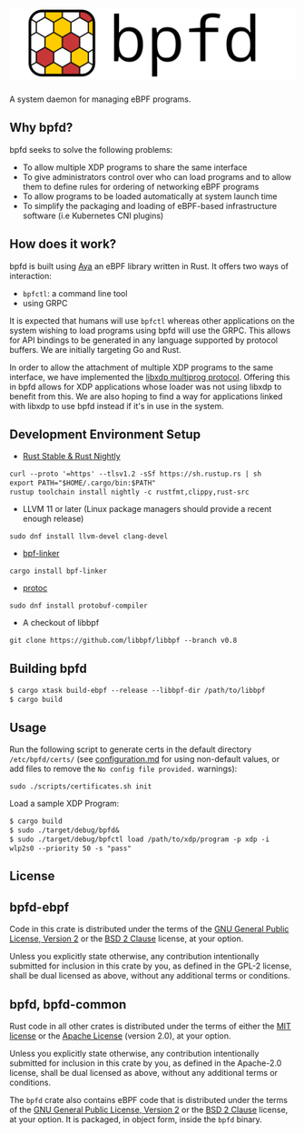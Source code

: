 # ![bpfd](./docs/img/bpfd.svg)

A system daemon for managing eBPF programs.
## Why bpfd?

bpfd seeks to solve the following problems:

- To allow multiple XDP programs to share the same interface
- To give administrators control over who can load programs and to allow them to define rules for ordering of networking eBPF programs
- To allow programs to be loaded automatically at system launch time
- To simplify the packaging and loading of eBPF-based infrastructure software (i.e Kubernetes CNI plugins)

## How does it work?

bpfd is built using [Aya](https://aya-rs.dev) an eBPF library written in Rust.
It offers two ways of interaction:

- `bpfctl`: a command line tool
- using GRPC

It is expected that humans will use `bpfctl` whereas other applications on the system wishing to load programs using
bpfd will use the GRPC. This allows for API bindings to be generated in any language supported by protocol buffers.
We are initially targeting Go and Rust.

In order to allow the attachment of multiple XDP programs to the same interface, we have implemented the
[libxdp multiprog protocol](https://github.com/xdp-project/xdp-tools/blob/master/lib/libxdp/protocol.org).
Offering this in bpfd allows for XDP applications whose loader was not using libxdp to benefit from this.
We are also hoping to find a way for applications linked with libxdp to use bpfd instead if it's
in use in the system.

## Development Environment Setup

- [Rust Stable & Rust Nightly](https://www.rust-lang.org/tools/install) 

```shell
curl --proto '=https' --tlsv1.2 -sSf https://sh.rustup.rs | sh
export PATH="$HOME/.cargo/bin:$PATH"
rustup toolchain install nightly -c rustfmt,clippy,rust-src
```
- LLVM 11 or later (Linux package managers should provide a recent enough release)

```shell
sudo dnf install llvm-devel clang-devel
```

- [bpf-linker](https://github.com/aya-rs/bpf-linker)

```shell
cargo install bpf-linker
```

- [protoc](https://grpc.io/docs/protoc-installation/)

```shell
sudo dnf install protobuf-compiler
```

- A checkout of libbpf

```shell
git clone https://github.com/libbpf/libbpf --branch v0.8
```

## Building bpfd

```
$ cargo xtask build-ebpf --release --libbpf-dir /path/to/libbpf
$ cargo build
```

## Usage

Run the following script to generate certs in the default directory `/etc/bpfd/certs/` (see [configuration.md](docs/admin/configuration.md) for using non-default values, or add files to remove the `No config file provided.` warnings):

```shell
sudo ./scripts/certificates.sh init
```

Load a sample XDP Program:
```
$ cargo build
$ sudo ./target/debug/bpfd&
$ sudo ./target/debug/bpfctl load /path/to/xdp/program -p xdp -i wlp2s0 --priority 50 -s "pass"
```
## License

## bpfd-ebpf

Code in this crate is distributed under the terms of the [GNU General Public License, Version 2] or the [BSD 2 Clause] license, at your option.

Unless you explicitly state otherwise, any contribution intentionally submitted for inclusion in this crate by you, as defined in the GPL-2 license, shall be dual licensed as above, without any additional terms or conditions.

## bpfd, bpfd-common

Rust code in all other crates is distributed under the terms of either the [MIT license] or the [Apache License] (version 2.0), at your option.

Unless you explicitly state otherwise, any contribution intentionally submitted for inclusion in this crate by you, as defined in the Apache-2.0 license, shall be dual licensed as above, without any additional terms or conditions.

The `bpfd` crate also contains eBPF code that is distributed under the terms of the [GNU General Public License, Version 2] or the [BSD 2 Clause] license, at your option. It is packaged, in object form, inside the `bpfd` binary.

[MIT license]: LICENSE-MIT
[Apache license]: LICENSE-APACHE
[GNU General Public License, Version 2]: LICENSE-GPL
[BSD 2 Clause]: LICENSE-BSD2
